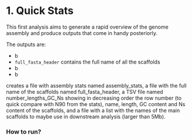 # 1. Quick Stats

This first analysis aims to generate a rapid overview of the genome assembly and produce outputs that come in handy posteriorly.

The outputs are:
* b
* `full_fasta_header` contains the full name of all the scaffolds
* b
* b

creates a file with assembly stats named assembly_stats, a file with the full name of the scaffolds named full_fasta_header, a TSV file named number_lengths_GC_Ns showing in decreasing order the row number (to quick compare with N90 from the stats), name, length, GC content and Ns content of the scaffolds, and a file with a list with the names of the main scaffolds to maybe use in downstream analysis (larger than 5Mb).

### How to run?
